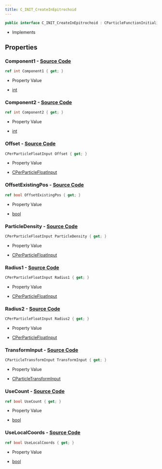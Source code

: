 ```yaml
---
title: C_INIT_CreateInEpitrochoid
---
```


```csharp
public interface C_INIT_CreateInEpitrochoid : CParticleFunctionInitializer, CParticleFunction, ISchemaClass<CParticleFunction>, ISchemaClass<CParticleFunctionInitializer>, ISchemaClass<C_INIT_CreateInEpitrochoid>, ISchemaField, ISchemaClass, INativeHandle
```

- Implements

## Properties

### **Component1** - [Source Code](https://github.com/swiftly-solution/swiftlys2/blob/main/managed/src/SwiftlyS2.Generated/Schemas/Interfaces/C_INIT_CreateInEpitrochoid.cs#L16)

```csharp
ref int Component1 { get; }
```

- Property Value

- [int](https://learn.microsoft.com/dotnet/api/system.int32)

### **Component2** - [Source Code](https://github.com/swiftly-solution/swiftlys2/blob/main/managed/src/SwiftlyS2.Generated/Schemas/Interfaces/C_INIT_CreateInEpitrochoid.cs#L18)

```csharp
ref int Component2 { get; }
```

- Property Value

- [int](https://learn.microsoft.com/dotnet/api/system.int32)

### **Offset** - [Source Code](https://github.com/swiftly-solution/swiftlys2/blob/main/managed/src/SwiftlyS2.Generated/Schemas/Interfaces/C_INIT_CreateInEpitrochoid.cs#L24)

```csharp
CPerParticleFloatInput Offset { get; }
```

- Property Value

- [CPerParticleFloatInput](/docs/api/shared/schemadefinitions/cperparticlefloatinput)

### **OffsetExistingPos** - [Source Code](https://github.com/swiftly-solution/swiftlys2/blob/main/managed/src/SwiftlyS2.Generated/Schemas/Interfaces/C_INIT_CreateInEpitrochoid.cs#L34)

```csharp
ref bool OffsetExistingPos { get; }
```

- Property Value

- [bool](https://learn.microsoft.com/dotnet/api/system.boolean)

### **ParticleDensity** - [Source Code](https://github.com/swiftly-solution/swiftlys2/blob/main/managed/src/SwiftlyS2.Generated/Schemas/Interfaces/C_INIT_CreateInEpitrochoid.cs#L22)

```csharp
CPerParticleFloatInput ParticleDensity { get; }
```

- Property Value

- [CPerParticleFloatInput](/docs/api/shared/schemadefinitions/cperparticlefloatinput)

### **Radius1** - [Source Code](https://github.com/swiftly-solution/swiftlys2/blob/main/managed/src/SwiftlyS2.Generated/Schemas/Interfaces/C_INIT_CreateInEpitrochoid.cs#L26)

```csharp
CPerParticleFloatInput Radius1 { get; }
```

- Property Value

- [CPerParticleFloatInput](/docs/api/shared/schemadefinitions/cperparticlefloatinput)

### **Radius2** - [Source Code](https://github.com/swiftly-solution/swiftlys2/blob/main/managed/src/SwiftlyS2.Generated/Schemas/Interfaces/C_INIT_CreateInEpitrochoid.cs#L28)

```csharp
CPerParticleFloatInput Radius2 { get; }
```

- Property Value

- [CPerParticleFloatInput](/docs/api/shared/schemadefinitions/cperparticlefloatinput)

### **TransformInput** - [Source Code](https://github.com/swiftly-solution/swiftlys2/blob/main/managed/src/SwiftlyS2.Generated/Schemas/Interfaces/C_INIT_CreateInEpitrochoid.cs#L20)

```csharp
CParticleTransformInput TransformInput { get; }
```

- Property Value

- [CParticleTransformInput](/docs/api/shared/schemadefinitions/cparticletransforminput)

### **UseCount** - [Source Code](https://github.com/swiftly-solution/swiftlys2/blob/main/managed/src/SwiftlyS2.Generated/Schemas/Interfaces/C_INIT_CreateInEpitrochoid.cs#L30)

```csharp
ref bool UseCount { get; }
```

- Property Value

- [bool](https://learn.microsoft.com/dotnet/api/system.boolean)

### **UseLocalCoords** - [Source Code](https://github.com/swiftly-solution/swiftlys2/blob/main/managed/src/SwiftlyS2.Generated/Schemas/Interfaces/C_INIT_CreateInEpitrochoid.cs#L32)

```csharp
ref bool UseLocalCoords { get; }
```

- Property Value

- [bool](https://learn.microsoft.com/dotnet/api/system.boolean)

